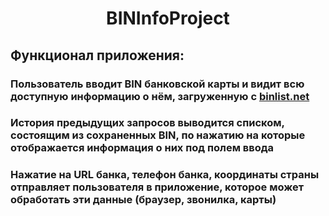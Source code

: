 <h1 align="center">BINInfoProject</h1>
<h2 align="left">Функционал приложения: </h2>
<h3 align="left">Пользователь вводит BIN банковской карты и видит всю доступную информацию о нём, загруженную с <a href="https://binlist.net/" target="_blank">binlist.net</a></h3>
<h3 align="left">История предыдущих запросов выводится списком, состоящим из сохраненных BIN, по нажатию на которые отображается информация о них под полем ввода</h3>
<h3 align="left">Нажатие на URL банка, телефон банка, координаты страны отправляет пользователя в приложение, которое может обработать эти данные (браузер, звонилка, карты)</h3>
